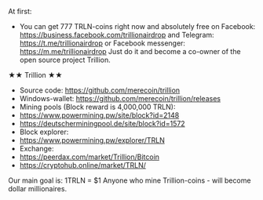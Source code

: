At first:
-	You can get 777 TRLN-coins right now and absolutely free on Facebook: https://business.facebook.com/trillionairdrop and Telegram: https://t.me/trillionairdrop or Facebook messenger: https://m.me/trillionairdrop  Just do it and become a co-owner of the open source project Trillion.

★★ Trillion ★★

- Source code: https://github.com/merecoin/trillion
- Windows-wallet: https://github.com/merecoin/trillion/releases
- Mining pools (Block reward is 4,000,000 TRLN):
- https://www.powermining.pw/site/block?id=2148
- https://deutscherminingpool.de/site/block?id=1572
- Block explorer:
- https://www.powermining.pw/explorer/TRLN
- Exchange:
- https://peerdax.com/market/Trillion/Bitcoin
- https://cryptohub.online/market/TRLN/

Our main goal is: 
1TRLN = $1
Anyone who mine Trillion-coins - will become dollar millionaires.
